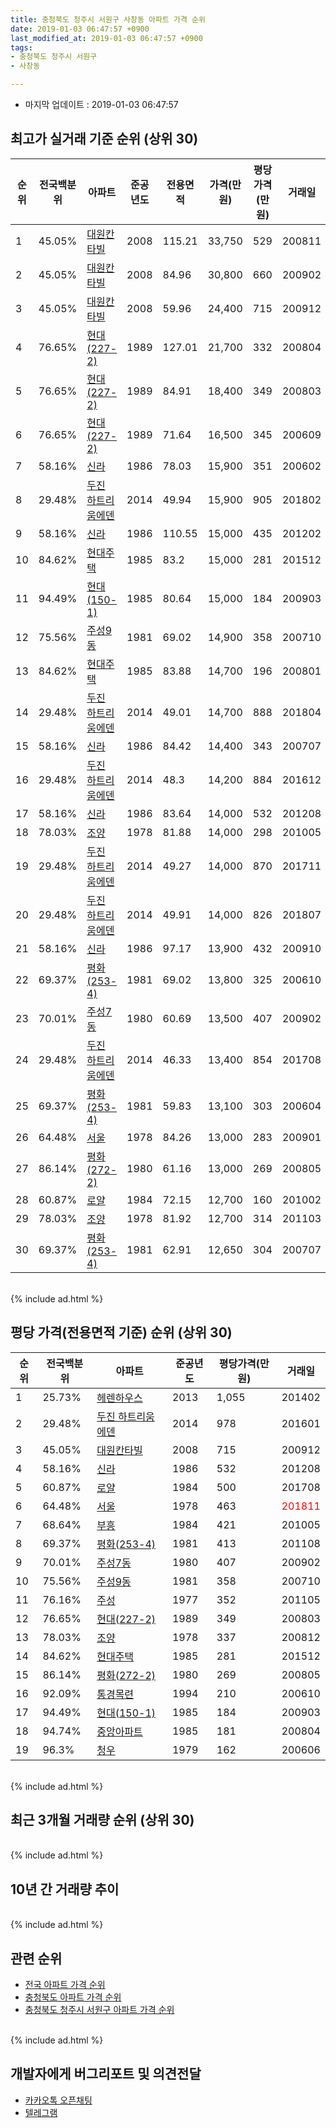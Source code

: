 ```yaml
---
title: 충청북도 청주시 서원구 사창동 아파트 가격 순위
date: 2019-01-03 06:47:57 +0900
last_modified_at: 2019-01-03 06:47:57 +0900
tags:
- 충청북도 청주시 서원구
- 사창동

---
```


* 마지막 업데이트 : 2019-01-03 06:47:57

## 최고가 실거래 기준 순위 (상위 30)


|순위|전국백분위|아파트|준공년도|전용면적|가격(만원)|평당가격(만원)|거래일|
|---|---|---|---|---|---|---|---|
|1|45.05%|[대원칸타빌](https://search.naver.com/search.naver?query=%EC%B6%A9%EC%B2%AD%EB%B6%81%EB%8F%84+%EC%B2%AD%EC%A3%BC%EC%8B%9C+%EC%84%9C%EC%9B%90%EA%B5%AC+%EC%82%AC%EC%B0%BD%EB%8F%99+%EB%8C%80%EC%9B%90%EC%B9%B8%ED%83%80%EB%B9%8C)|2008|115.21|33,750|529|200811|
|2|45.05%|[대원칸타빌](https://search.naver.com/search.naver?query=%EC%B6%A9%EC%B2%AD%EB%B6%81%EB%8F%84+%EC%B2%AD%EC%A3%BC%EC%8B%9C+%EC%84%9C%EC%9B%90%EA%B5%AC+%EC%82%AC%EC%B0%BD%EB%8F%99+%EB%8C%80%EC%9B%90%EC%B9%B8%ED%83%80%EB%B9%8C)|2008|84.96|30,800|660|200902|
|3|45.05%|[대원칸타빌](https://search.naver.com/search.naver?query=%EC%B6%A9%EC%B2%AD%EB%B6%81%EB%8F%84+%EC%B2%AD%EC%A3%BC%EC%8B%9C+%EC%84%9C%EC%9B%90%EA%B5%AC+%EC%82%AC%EC%B0%BD%EB%8F%99+%EB%8C%80%EC%9B%90%EC%B9%B8%ED%83%80%EB%B9%8C)|2008|59.96|24,400|715|200912|
|4|76.65%|[현대(227-2)](https://search.naver.com/search.naver?query=%EC%B6%A9%EC%B2%AD%EB%B6%81%EB%8F%84+%EC%B2%AD%EC%A3%BC%EC%8B%9C+%EC%84%9C%EC%9B%90%EA%B5%AC+%EC%82%AC%EC%B0%BD%EB%8F%99+%ED%98%84%EB%8C%80%28227-2%29)|1989|127.01|21,700|332|200804|
|5|76.65%|[현대(227-2)](https://search.naver.com/search.naver?query=%EC%B6%A9%EC%B2%AD%EB%B6%81%EB%8F%84+%EC%B2%AD%EC%A3%BC%EC%8B%9C+%EC%84%9C%EC%9B%90%EA%B5%AC+%EC%82%AC%EC%B0%BD%EB%8F%99+%ED%98%84%EB%8C%80%28227-2%29)|1989|84.91|18,400|349|200803|
|6|76.65%|[현대(227-2)](https://search.naver.com/search.naver?query=%EC%B6%A9%EC%B2%AD%EB%B6%81%EB%8F%84+%EC%B2%AD%EC%A3%BC%EC%8B%9C+%EC%84%9C%EC%9B%90%EA%B5%AC+%EC%82%AC%EC%B0%BD%EB%8F%99+%ED%98%84%EB%8C%80%28227-2%29)|1989|71.64|16,500|345|200609|
|7|58.16%|[신라](https://search.naver.com/search.naver?query=%EC%B6%A9%EC%B2%AD%EB%B6%81%EB%8F%84+%EC%B2%AD%EC%A3%BC%EC%8B%9C+%EC%84%9C%EC%9B%90%EA%B5%AC+%EC%82%AC%EC%B0%BD%EB%8F%99+%EC%8B%A0%EB%9D%BC)|1986|78.03|15,900|351|200602|
|8|29.48%|[두진 하트리움에덴](https://search.naver.com/search.naver?query=%EC%B6%A9%EC%B2%AD%EB%B6%81%EB%8F%84+%EC%B2%AD%EC%A3%BC%EC%8B%9C+%EC%84%9C%EC%9B%90%EA%B5%AC+%EC%82%AC%EC%B0%BD%EB%8F%99+%EB%91%90%EC%A7%84+%ED%95%98%ED%8A%B8%EB%A6%AC%EC%9B%80%EC%97%90%EB%8D%B4)|2014|49.94|15,900|905|201802|
|9|58.16%|[신라](https://search.naver.com/search.naver?query=%EC%B6%A9%EC%B2%AD%EB%B6%81%EB%8F%84+%EC%B2%AD%EC%A3%BC%EC%8B%9C+%EC%84%9C%EC%9B%90%EA%B5%AC+%EC%82%AC%EC%B0%BD%EB%8F%99+%EC%8B%A0%EB%9D%BC)|1986|110.55|15,000|435|201202|
|10|84.62%|[현대주택](https://search.naver.com/search.naver?query=%EC%B6%A9%EC%B2%AD%EB%B6%81%EB%8F%84+%EC%B2%AD%EC%A3%BC%EC%8B%9C+%EC%84%9C%EC%9B%90%EA%B5%AC+%EC%82%AC%EC%B0%BD%EB%8F%99+%ED%98%84%EB%8C%80%EC%A3%BC%ED%83%9D)|1985|83.2|15,000|281|201512|
|11|94.49%|[현대(150-1)](https://search.naver.com/search.naver?query=%EC%B6%A9%EC%B2%AD%EB%B6%81%EB%8F%84+%EC%B2%AD%EC%A3%BC%EC%8B%9C+%EC%84%9C%EC%9B%90%EA%B5%AC+%EC%82%AC%EC%B0%BD%EB%8F%99+%ED%98%84%EB%8C%80%28150-1%29)|1985|80.64|15,000|184|200903|
|12|75.56%|[주성9동](https://search.naver.com/search.naver?query=%EC%B6%A9%EC%B2%AD%EB%B6%81%EB%8F%84+%EC%B2%AD%EC%A3%BC%EC%8B%9C+%EC%84%9C%EC%9B%90%EA%B5%AC+%EC%82%AC%EC%B0%BD%EB%8F%99+%EC%A3%BC%EC%84%B19%EB%8F%99)|1981|69.02|14,900|358|200710|
|13|84.62%|[현대주택](https://search.naver.com/search.naver?query=%EC%B6%A9%EC%B2%AD%EB%B6%81%EB%8F%84+%EC%B2%AD%EC%A3%BC%EC%8B%9C+%EC%84%9C%EC%9B%90%EA%B5%AC+%EC%82%AC%EC%B0%BD%EB%8F%99+%ED%98%84%EB%8C%80%EC%A3%BC%ED%83%9D)|1985|83.88|14,700|196|200801|
|14|29.48%|[두진 하트리움에덴](https://search.naver.com/search.naver?query=%EC%B6%A9%EC%B2%AD%EB%B6%81%EB%8F%84+%EC%B2%AD%EC%A3%BC%EC%8B%9C+%EC%84%9C%EC%9B%90%EA%B5%AC+%EC%82%AC%EC%B0%BD%EB%8F%99+%EB%91%90%EC%A7%84+%ED%95%98%ED%8A%B8%EB%A6%AC%EC%9B%80%EC%97%90%EB%8D%B4)|2014|49.01|14,700|888|201804|
|15|58.16%|[신라](https://search.naver.com/search.naver?query=%EC%B6%A9%EC%B2%AD%EB%B6%81%EB%8F%84+%EC%B2%AD%EC%A3%BC%EC%8B%9C+%EC%84%9C%EC%9B%90%EA%B5%AC+%EC%82%AC%EC%B0%BD%EB%8F%99+%EC%8B%A0%EB%9D%BC)|1986|84.42|14,400|343|200707|
|16|29.48%|[두진 하트리움에덴](https://search.naver.com/search.naver?query=%EC%B6%A9%EC%B2%AD%EB%B6%81%EB%8F%84+%EC%B2%AD%EC%A3%BC%EC%8B%9C+%EC%84%9C%EC%9B%90%EA%B5%AC+%EC%82%AC%EC%B0%BD%EB%8F%99+%EB%91%90%EC%A7%84+%ED%95%98%ED%8A%B8%EB%A6%AC%EC%9B%80%EC%97%90%EB%8D%B4)|2014|48.3|14,200|884|201612|
|17|58.16%|[신라](https://search.naver.com/search.naver?query=%EC%B6%A9%EC%B2%AD%EB%B6%81%EB%8F%84+%EC%B2%AD%EC%A3%BC%EC%8B%9C+%EC%84%9C%EC%9B%90%EA%B5%AC+%EC%82%AC%EC%B0%BD%EB%8F%99+%EC%8B%A0%EB%9D%BC)|1986|83.64|14,000|532|201208|
|18|78.03%|[조양](https://search.naver.com/search.naver?query=%EC%B6%A9%EC%B2%AD%EB%B6%81%EB%8F%84+%EC%B2%AD%EC%A3%BC%EC%8B%9C+%EC%84%9C%EC%9B%90%EA%B5%AC+%EC%82%AC%EC%B0%BD%EB%8F%99+%EC%A1%B0%EC%96%91)|1978|81.88|14,000|298|201005|
|19|29.48%|[두진 하트리움에덴](https://search.naver.com/search.naver?query=%EC%B6%A9%EC%B2%AD%EB%B6%81%EB%8F%84+%EC%B2%AD%EC%A3%BC%EC%8B%9C+%EC%84%9C%EC%9B%90%EA%B5%AC+%EC%82%AC%EC%B0%BD%EB%8F%99+%EB%91%90%EC%A7%84+%ED%95%98%ED%8A%B8%EB%A6%AC%EC%9B%80%EC%97%90%EB%8D%B4)|2014|49.27|14,000|870|201711|
|20|29.48%|[두진 하트리움에덴](https://search.naver.com/search.naver?query=%EC%B6%A9%EC%B2%AD%EB%B6%81%EB%8F%84+%EC%B2%AD%EC%A3%BC%EC%8B%9C+%EC%84%9C%EC%9B%90%EA%B5%AC+%EC%82%AC%EC%B0%BD%EB%8F%99+%EB%91%90%EC%A7%84+%ED%95%98%ED%8A%B8%EB%A6%AC%EC%9B%80%EC%97%90%EB%8D%B4)|2014|49.91|14,000|826|201807|
|21|58.16%|[신라](https://search.naver.com/search.naver?query=%EC%B6%A9%EC%B2%AD%EB%B6%81%EB%8F%84+%EC%B2%AD%EC%A3%BC%EC%8B%9C+%EC%84%9C%EC%9B%90%EA%B5%AC+%EC%82%AC%EC%B0%BD%EB%8F%99+%EC%8B%A0%EB%9D%BC)|1986|97.17|13,900|432|200910|
|22|69.37%|[평화(253-4)](https://search.naver.com/search.naver?query=%EC%B6%A9%EC%B2%AD%EB%B6%81%EB%8F%84+%EC%B2%AD%EC%A3%BC%EC%8B%9C+%EC%84%9C%EC%9B%90%EA%B5%AC+%EC%82%AC%EC%B0%BD%EB%8F%99+%ED%8F%89%ED%99%94%28253-4%29)|1981|69.02|13,800|325|200610|
|23|70.01%|[주성7동](https://search.naver.com/search.naver?query=%EC%B6%A9%EC%B2%AD%EB%B6%81%EB%8F%84+%EC%B2%AD%EC%A3%BC%EC%8B%9C+%EC%84%9C%EC%9B%90%EA%B5%AC+%EC%82%AC%EC%B0%BD%EB%8F%99+%EC%A3%BC%EC%84%B17%EB%8F%99)|1980|60.69|13,500|407|200902|
|24|29.48%|[두진 하트리움에덴](https://search.naver.com/search.naver?query=%EC%B6%A9%EC%B2%AD%EB%B6%81%EB%8F%84+%EC%B2%AD%EC%A3%BC%EC%8B%9C+%EC%84%9C%EC%9B%90%EA%B5%AC+%EC%82%AC%EC%B0%BD%EB%8F%99+%EB%91%90%EC%A7%84+%ED%95%98%ED%8A%B8%EB%A6%AC%EC%9B%80%EC%97%90%EB%8D%B4)|2014|46.33|13,400|854|201708|
|25|69.37%|[평화(253-4)](https://search.naver.com/search.naver?query=%EC%B6%A9%EC%B2%AD%EB%B6%81%EB%8F%84+%EC%B2%AD%EC%A3%BC%EC%8B%9C+%EC%84%9C%EC%9B%90%EA%B5%AC+%EC%82%AC%EC%B0%BD%EB%8F%99+%ED%8F%89%ED%99%94%28253-4%29)|1981|59.83|13,100|303|200604|
|26|64.48%|[서울](https://search.naver.com/search.naver?query=%EC%B6%A9%EC%B2%AD%EB%B6%81%EB%8F%84+%EC%B2%AD%EC%A3%BC%EC%8B%9C+%EC%84%9C%EC%9B%90%EA%B5%AC+%EC%82%AC%EC%B0%BD%EB%8F%99+%EC%84%9C%EC%9A%B8)|1978|84.26|13,000|283|200901|
|27|86.14%|[평화(272-2)](https://search.naver.com/search.naver?query=%EC%B6%A9%EC%B2%AD%EB%B6%81%EB%8F%84+%EC%B2%AD%EC%A3%BC%EC%8B%9C+%EC%84%9C%EC%9B%90%EA%B5%AC+%EC%82%AC%EC%B0%BD%EB%8F%99+%ED%8F%89%ED%99%94%28272-2%29)|1980|61.16|13,000|269|200805|
|28|60.87%|[로얄](https://search.naver.com/search.naver?query=%EC%B6%A9%EC%B2%AD%EB%B6%81%EB%8F%84+%EC%B2%AD%EC%A3%BC%EC%8B%9C+%EC%84%9C%EC%9B%90%EA%B5%AC+%EC%82%AC%EC%B0%BD%EB%8F%99+%EB%A1%9C%EC%96%84)|1984|72.15|12,700|160|201002|
|29|78.03%|[조양](https://search.naver.com/search.naver?query=%EC%B6%A9%EC%B2%AD%EB%B6%81%EB%8F%84+%EC%B2%AD%EC%A3%BC%EC%8B%9C+%EC%84%9C%EC%9B%90%EA%B5%AC+%EC%82%AC%EC%B0%BD%EB%8F%99+%EC%A1%B0%EC%96%91)|1978|81.92|12,700|314|201103|
|30|69.37%|[평화(253-4)](https://search.naver.com/search.naver?query=%EC%B6%A9%EC%B2%AD%EB%B6%81%EB%8F%84+%EC%B2%AD%EC%A3%BC%EC%8B%9C+%EC%84%9C%EC%9B%90%EA%B5%AC+%EC%82%AC%EC%B0%BD%EB%8F%99+%ED%8F%89%ED%99%94%28253-4%29)|1981|62.91|12,650|304|200707|


<br>
{% include ad.html %}
<br>

## 평당 가격(전용면적 기준) 순위 (상위 30)


|순위|전국백분위|아파트|준공년도|평당가격(만원)|거래일|
|---|---|---|---|---|---|
|1|25.73%|[헤렌하우스](https://search.naver.com/search.naver?query=%EC%B6%A9%EC%B2%AD%EB%B6%81%EB%8F%84+%EC%B2%AD%EC%A3%BC%EC%8B%9C+%EC%84%9C%EC%9B%90%EA%B5%AC+%EC%82%AC%EC%B0%BD%EB%8F%99+%ED%97%A4%EB%A0%8C%ED%95%98%EC%9A%B0%EC%8A%A4)|2013|1,055|201402|
|2|29.48%|[두진 하트리움에덴](https://search.naver.com/search.naver?query=%EC%B6%A9%EC%B2%AD%EB%B6%81%EB%8F%84+%EC%B2%AD%EC%A3%BC%EC%8B%9C+%EC%84%9C%EC%9B%90%EA%B5%AC+%EC%82%AC%EC%B0%BD%EB%8F%99+%EB%91%90%EC%A7%84+%ED%95%98%ED%8A%B8%EB%A6%AC%EC%9B%80%EC%97%90%EB%8D%B4)|2014|978|201601|
|3|45.05%|[대원칸타빌](https://search.naver.com/search.naver?query=%EC%B6%A9%EC%B2%AD%EB%B6%81%EB%8F%84+%EC%B2%AD%EC%A3%BC%EC%8B%9C+%EC%84%9C%EC%9B%90%EA%B5%AC+%EC%82%AC%EC%B0%BD%EB%8F%99+%EB%8C%80%EC%9B%90%EC%B9%B8%ED%83%80%EB%B9%8C)|2008|715|200912|
|4|58.16%|[신라](https://search.naver.com/search.naver?query=%EC%B6%A9%EC%B2%AD%EB%B6%81%EB%8F%84+%EC%B2%AD%EC%A3%BC%EC%8B%9C+%EC%84%9C%EC%9B%90%EA%B5%AC+%EC%82%AC%EC%B0%BD%EB%8F%99+%EC%8B%A0%EB%9D%BC)|1986|532|201208|
|5|60.87%|[로얄](https://search.naver.com/search.naver?query=%EC%B6%A9%EC%B2%AD%EB%B6%81%EB%8F%84+%EC%B2%AD%EC%A3%BC%EC%8B%9C+%EC%84%9C%EC%9B%90%EA%B5%AC+%EC%82%AC%EC%B0%BD%EB%8F%99+%EB%A1%9C%EC%96%84)|1984|500|201708|
|6|64.48%|[서울](https://search.naver.com/search.naver?query=%EC%B6%A9%EC%B2%AD%EB%B6%81%EB%8F%84+%EC%B2%AD%EC%A3%BC%EC%8B%9C+%EC%84%9C%EC%9B%90%EA%B5%AC+%EC%82%AC%EC%B0%BD%EB%8F%99+%EC%84%9C%EC%9A%B8)|1978|463|<span style="color:red">201811</span>|
|7|68.64%|[부흥](https://search.naver.com/search.naver?query=%EC%B6%A9%EC%B2%AD%EB%B6%81%EB%8F%84+%EC%B2%AD%EC%A3%BC%EC%8B%9C+%EC%84%9C%EC%9B%90%EA%B5%AC+%EC%82%AC%EC%B0%BD%EB%8F%99+%EB%B6%80%ED%9D%A5)|1984|421|201005|
|8|69.37%|[평화(253-4)](https://search.naver.com/search.naver?query=%EC%B6%A9%EC%B2%AD%EB%B6%81%EB%8F%84+%EC%B2%AD%EC%A3%BC%EC%8B%9C+%EC%84%9C%EC%9B%90%EA%B5%AC+%EC%82%AC%EC%B0%BD%EB%8F%99+%ED%8F%89%ED%99%94%28253-4%29)|1981|413|201108|
|9|70.01%|[주성7동](https://search.naver.com/search.naver?query=%EC%B6%A9%EC%B2%AD%EB%B6%81%EB%8F%84+%EC%B2%AD%EC%A3%BC%EC%8B%9C+%EC%84%9C%EC%9B%90%EA%B5%AC+%EC%82%AC%EC%B0%BD%EB%8F%99+%EC%A3%BC%EC%84%B17%EB%8F%99)|1980|407|200902|
|10|75.56%|[주성9동](https://search.naver.com/search.naver?query=%EC%B6%A9%EC%B2%AD%EB%B6%81%EB%8F%84+%EC%B2%AD%EC%A3%BC%EC%8B%9C+%EC%84%9C%EC%9B%90%EA%B5%AC+%EC%82%AC%EC%B0%BD%EB%8F%99+%EC%A3%BC%EC%84%B19%EB%8F%99)|1981|358|200710|
|11|76.16%|[주성](https://search.naver.com/search.naver?query=%EC%B6%A9%EC%B2%AD%EB%B6%81%EB%8F%84+%EC%B2%AD%EC%A3%BC%EC%8B%9C+%EC%84%9C%EC%9B%90%EA%B5%AC+%EC%82%AC%EC%B0%BD%EB%8F%99+%EC%A3%BC%EC%84%B1)|1977|352|201105|
|12|76.65%|[현대(227-2)](https://search.naver.com/search.naver?query=%EC%B6%A9%EC%B2%AD%EB%B6%81%EB%8F%84+%EC%B2%AD%EC%A3%BC%EC%8B%9C+%EC%84%9C%EC%9B%90%EA%B5%AC+%EC%82%AC%EC%B0%BD%EB%8F%99+%ED%98%84%EB%8C%80%28227-2%29)|1989|349|200803|
|13|78.03%|[조양](https://search.naver.com/search.naver?query=%EC%B6%A9%EC%B2%AD%EB%B6%81%EB%8F%84+%EC%B2%AD%EC%A3%BC%EC%8B%9C+%EC%84%9C%EC%9B%90%EA%B5%AC+%EC%82%AC%EC%B0%BD%EB%8F%99+%EC%A1%B0%EC%96%91)|1978|337|200812|
|14|84.62%|[현대주택](https://search.naver.com/search.naver?query=%EC%B6%A9%EC%B2%AD%EB%B6%81%EB%8F%84+%EC%B2%AD%EC%A3%BC%EC%8B%9C+%EC%84%9C%EC%9B%90%EA%B5%AC+%EC%82%AC%EC%B0%BD%EB%8F%99+%ED%98%84%EB%8C%80%EC%A3%BC%ED%83%9D)|1985|281|201512|
|15|86.14%|[평화(272-2)](https://search.naver.com/search.naver?query=%EC%B6%A9%EC%B2%AD%EB%B6%81%EB%8F%84+%EC%B2%AD%EC%A3%BC%EC%8B%9C+%EC%84%9C%EC%9B%90%EA%B5%AC+%EC%82%AC%EC%B0%BD%EB%8F%99+%ED%8F%89%ED%99%94%28272-2%29)|1980|269|200805|
|16|92.09%|[통경목련](https://search.naver.com/search.naver?query=%EC%B6%A9%EC%B2%AD%EB%B6%81%EB%8F%84+%EC%B2%AD%EC%A3%BC%EC%8B%9C+%EC%84%9C%EC%9B%90%EA%B5%AC+%EC%82%AC%EC%B0%BD%EB%8F%99+%ED%86%B5%EA%B2%BD%EB%AA%A9%EB%A0%A8)|1994|210|200610|
|17|94.49%|[현대(150-1)](https://search.naver.com/search.naver?query=%EC%B6%A9%EC%B2%AD%EB%B6%81%EB%8F%84+%EC%B2%AD%EC%A3%BC%EC%8B%9C+%EC%84%9C%EC%9B%90%EA%B5%AC+%EC%82%AC%EC%B0%BD%EB%8F%99+%ED%98%84%EB%8C%80%28150-1%29)|1985|184|200903|
|18|94.74%|[중앙아파트](https://search.naver.com/search.naver?query=%EC%B6%A9%EC%B2%AD%EB%B6%81%EB%8F%84+%EC%B2%AD%EC%A3%BC%EC%8B%9C+%EC%84%9C%EC%9B%90%EA%B5%AC+%EC%82%AC%EC%B0%BD%EB%8F%99+%EC%A4%91%EC%95%99%EC%95%84%ED%8C%8C%ED%8A%B8)|1985|181|200804|
|19|96.3%|[청우](https://search.naver.com/search.naver?query=%EC%B6%A9%EC%B2%AD%EB%B6%81%EB%8F%84+%EC%B2%AD%EC%A3%BC%EC%8B%9C+%EC%84%9C%EC%9B%90%EA%B5%AC+%EC%82%AC%EC%B0%BD%EB%8F%99+%EC%B2%AD%EC%9A%B0)|1979|162|200606|


<br>
{% include ad.html %}
<br>

## 최근 3개월 거래량 순위 (상위 30)


<div style="width:100%;">
    <canvas id="deal_count_ranking" height="250"></canvas>
</div>


<script>
new Chart(document.getElementById("deal_count_ranking"), {
    type: 'horizontalBar',
    data: {
        labels: ['대원칸타빌', '서울', '통경목련', '현대(227-2)'],
        datasets: [{
            label: '실거래 수',
            data: [4, 1, 1, 1],
            borderColor: "rgba(255, 0, 128, 1)",
            backgroundColor: "rgba(255, 0, 128, 0.5)",
            fill: false,
        }]
    },
    options: {
        responsive: true,
        title: {
            display: true,
            text: '최근 3개월 거래량 순위'
        },
        tooltips: {
            mode: 'index',
            intersect: false,
            callbacks: {
                title: function(tooltipItems, data) {
                    return "실거래 수:";
                },
                label: function(tooltipItem, data) {
                    return data.labels[tooltipItem.index] + ": " + tooltipItem.xLabel;
                }
            }
        },
        hover: {
            mode: 'nearest',
            intersect: true
        },
        scales: {
            xAxes: [{
                display: true,
                scaleLabel: {
                    display: true,
                    labelString: '실거래 수'
                },
                ticks: {
                    suggestedMin: 0,
                }
            }],
            yAxes: [{
                display: true,
                ticks: {
                    autoSkip: false,
                    callback: function(value, index, values) {
                        if (value.length > 15)
                            return value.substr(0, 13) + "...";
                        else
                            return value;
                    }
                },
                scaleLabel: {
                    display: false,
                }
            }]
        }
    }
});

</script>


<br>
{% include ad.html %}
<br>

## 10년 간 거래량 추이


<div style="width:100%;">
    <canvas id="deal_progress" height="250"></canvas>
</div>

<script>
new Chart(document.getElementById("deal_progress"), {
    type: 'line',
    data: {
        labels: ['200901','200902','200903','200904','200905','200906','200907','200908','200909','200910','200911','200912','201001','201002','201003','201004','201005','201006','201007','201008','201009','201010','201011','201012','201101','201102','201103','201104','201105','201106','201107','201108','201109','201110','201111','201112','201201','201202','201203','201204','201205','201206','201207','201208','201209','201210','201211','201212','201301','201302','201303','201304','201305','201306','201307','201308','201309','201310','201311','201312','201401','201402','201403','201404','201405','201406','201407','201408','201409','201410','201411','201412','201501','201502','201503','201504','201505','201506','201507','201508','201509','201510','201511','201512','201601','201602','201603','201604','201605','201606','201607','201608','201609','201610','201611','201612','201701','201702','201703','201704','201705','201706','201707','201708','201709','201710','201711','201712','201801','201802','201803','201804','201805','201806','201807','201808','201809','201810','201811','201812','201901'],
        datasets: [{
            label: '실거래 수',
            pointRadius: 1,
            data: [4, 7, 7, 6, 6, 8, 4, 10, 9, 9, 6, 5, 17, 5, 12, 10, 7, 8, 6, 3, 19, 12, 6, 8, 22, 11, 19, 17, 13, 19, 11, 24, 17, 20, 16, 13, 16, 18, 15, 18, 16, 7, 6, 5, 12, 11, 11, 19, 7, 12, 12, 18, 8, 13, 13, 8, 9, 15, 13, 5, 8, 13, 22, 15, 8, 10, 12, 12, 9, 15, 11, 11, 18, 12, 20, 11, 14, 9, 9, 7, 4, 10, 8, 9, 9, 7, 14, 7, 10, 13, 5, 5, 13, 9, 6, 10, 5, 9, 2, 5, 10, 6, 7, 13, 9, 3, 16, 8, 4, 9, 9, 7, 7, 8, 9, 4, 6, 9, 6, 1, 0],
            borderColor: "rgba(255, 201, 14, 1)",
            backgroundColor: "rgba(255, 201, 14, 0.5)",
            fill: true,
        }]
    },
    options: {
        responsive: true,
        title: {
            display: true,
            text: '10년간 거래량 추이'
        },
        tooltips: {
            mode: 'index',
            intersect: false,
        },
        hover: {
            mode: 'nearest',
            intersect: true
        },
        scales: {
            xAxes: [{
                display: true,
                scaleLabel: {
                    display: true,
                    labelString: '년/월'
                }
            }],
            yAxes: [{
                display: true,
                ticks: {
                    suggestedMin: 0,
                },
                scaleLabel: {
                    display: true,
                    labelString: '실거래 수'
                }
            }]
        }
    }
});

</script>


<br>
{% include ad.html %}
<br>

## 관련 순위

- [전국 아파트 가격 순위](https://inasie.github.io/apt-ranking/전국)
- [충청북도 아파트 가격 순위](https://inasie.github.io/apt-ranking/충청북도)
- [충청북도 청주시 서원구 아파트 가격 순위](https://inasie.github.io/apt-ranking/충청북도-청주시-서원구)


<br>
{% include ad.html %}
<br>

## 개발자에게 버그리포트 및 의견전달

- [카카오톡 오픈채팅](https://open.kakao.com/o/gLJUAP4)
- [텔레그램](https://t.me/inasie)

